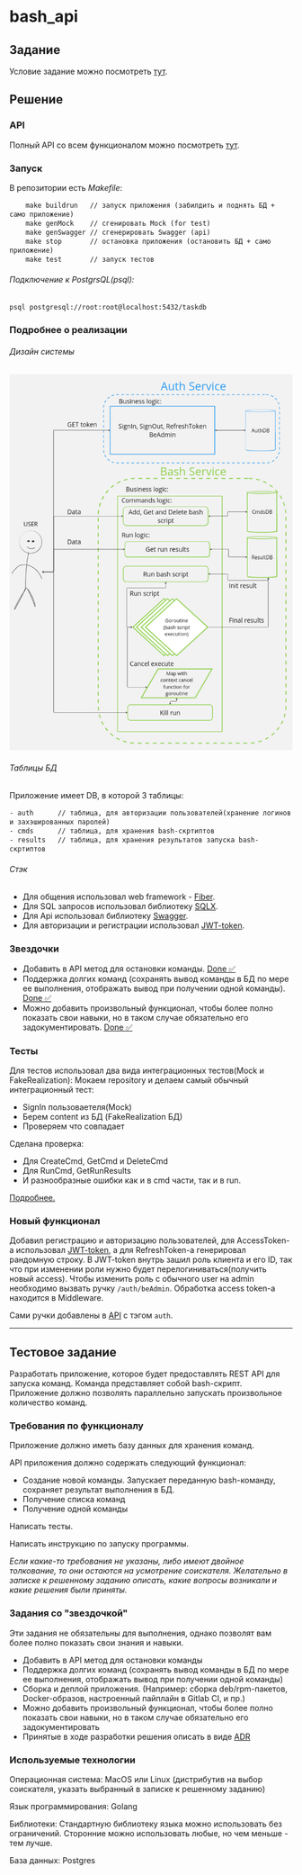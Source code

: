 # bash_api

## Задание
Условие задание можно посмотреть [тут](task.md).

## Решение

### API

Полный API со всем функционалом можно посмотреть [тут](docs/swagger.yaml).

### Запуск

В репозитории есть *Makefile*:
```
    make buildrun   // запуск приложения (забилдить и поднять БД + само приложение)
    make genMock    // сгенировать Mock (for test)
    make genSwagger // сгенерировать Swagger (api)
    make stop       // остановка приложения (остановить БД + само приложение)
    make test       // запуск тестов
```

###### Подключение к PostgrsQL(psql):
```
psql postgresql://root:root@localhost:5432/taskdb
```

### Подробнее о реализации

###### Дизайн системы
[<img src="./docs/pic/design.jpg" width="600" />](./docs/pic/design.jpg)

###### Таблицы БД
Приложение имеет DB, в которой 3 таблицы:
```
- auth      // таблица, для авторизации пользователей(хранение логинов и захэшированных паролей)
- cmds      // таблица, для хранения bash-скртиптов
- results   // таблица, для хранения результатов запуска bash-скртиптов
```

###### Стэк
- Для общения использовал web framework - [Fiber](https://github.com/gofiber/fiber).
- Для SQL запросов использовал библиотеку [SQLX](https://github.com/jmoiron/sqlx).
- Для Api использовал библиотеку [Swagger](https://github.com/swaggo/swag).
- Для авторизации и регистрации использовал [JWT-token](https://github.com/dgrijalva/jwt-go).
### Звездочки

- Добавить в API метод для остановки команды. [Done ✅](./docs/adr/adr1.md)
- Поддержка долгих команд (сохранять вывод команды в БД по мере ее выполнения, отображать вывод при получении одной команды). [Done ✅](./docs/adr/adr2.md)
- Можно добавить произвольный функционал, чтобы более полно показать свои навыки, но в таком случае обязательно его задокументировать. [Done ✅](#новый-функционал)

### Тесты

Для тестов использовал два вида интеграционных тестов(Mock и FakeRealization):
Мокаем repository и делаем самый обычный интегpационный тест:
- SignIn пользоваетеля(Mock)
- Берем content из БД (FakeRealization БД)
- Проверяем что совпадает

Сделана проверка:
- Для CreateCmd, GetCmd и  DeleteCmd
- Для RunCmd, GetRunResults
- И разнообразные ошибки как и в cmd части, так и в run.

[Подробнее.](./test/test_test.go)

### Новый функционал

Добавил регистрацию и авторизацию пользователей, для AccessToken-a использовал [JWT-token](https://github.com/dgrijalva/jwt-go),
а для RefreshToken-a генерировал рандомную строку. В JWT-token внутрь зашил роль клиента и его ID, так что 
при изменении роли нужно будет перелогиниваться(получить новый access). Чтобы изменить роль с обычного user 
на admin необходимо вызвать ручку ```/auth/beAdmin```. Обработка access token-a находится в Middleware.

Сами ручки добавлены в [API](docs/swagger.yaml) с тэгом ```auth```.

_________________________________________________

## Тестовое задание

Разработать приложение, которое будет предоставлять REST API для запуска команд.
Команда представляет собой bash-скрипт.
Приложение должно позволять параллельно запускать произвольное количество команд.

### Требования по функционалу

Приложение должно иметь базу данных для хранения команд.

API приложения должно содержать следующий функционал:

- Создание новой команды. Запускает переданную bash-команду, сохраняет результат выполнения в БД.
- Получение списка команд
- Получение одной команды

Написать тесты.

Написать инструкцию по запуску программы.

*Если какие-то требования не указаны, либо имеют двойное толкование, то они остаются на усмотрение соискателя.
Желательно в записке к решенному заданию описать, какие вопросы возникали и какие решения были приняты.*

### Задания со "звездочкой"

Эти задания не обязательны для выполнения, однако позволят вам более полно показать свои знания и навыки.

- Добавить в API метод для остановки команды
- Поддержка долгих команд (сохранять вывод команды в БД по мере ее выполнения, отображать вывод при получении одной команды)
- Сборка и деплой приложения. (Например: сборка deb/rpm-пакетов, Docker-образов, настроенный пайплайн в Gitlab CI, и пр.)
- Можно добавить произвольный функционал, чтобы более полно показать свои навыки, но в таком случае обязательно его задокументировать
- Принятые в ходе разработки решения описать в виде [ADR](https://cognitect.com/blog/2011/11/15/documenting-architecture-decisions)

### Используемые технологии

Операционная система: MacOS или Linux (дистрибутив на выбор соискателя, указать выбранный в записке к решенному заданию)

Язык программирования: Golang

Библиотеки: Стандартную библиотеку языка можно использовать без ограничений. Сторонние можно использовать любые, но чем меньше - тем лучше.

База данных: Postgres
